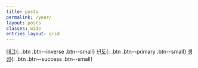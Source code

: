 ```yaml
---
title: posts
permalink: /year/
layout: posts
classes: wide
entries_layout: grid
---
```


[태그](../tags){: .btn .btn--inverse .btn--small} [년도](../year){: .btn .btn--primary .btn--small} [생성](https://github.com/{{site.repository}}/new/main/_posts_){: .btn .btn--success .btn--small}